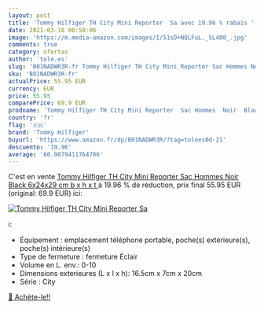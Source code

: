 ```yaml
---
layout: post
title: 'Tommy Hilfiger TH City Mini Reporter  Sa avec 19.96 % rabais '
date: 2021-03-18 00:50:06
image: 'https://m.media-amazon.com/images/I/51sD+NQLFuL._SL400_.jpg'
comments: true
category: ofertas
author: 'tole.es'
slug: 'B01NADWR3R-fr Tommy Hilfiger TH City Mini Reporter Sac Hommes Noir Black...'
sku: 'B01NADWR3R-fr'
actualPrice: 55.95 EUR
currency: EUR
price: 55.95
comparePrice: 69.9 EUR
prodname: 'Tommy Hilfiger TH City Mini Reporter  Sac Hommes  Noir  Black   6x24x29 cm  b x h x t '
country: 'fr'
flag: '🇫🇷'
brand: 'Tommy Hilfiger'
buyurl: 'https://www.amazon.fr/dp/B01NADWR3R/?tag=tolees0d-21'
descuento: '19.96'
average: '60.9079411764706'
---
```


C'est en vente [Tommy Hilfiger TH City Mini Reporter  Sac Hommes  Noir  Black   6x24x29 cm  b x h x t ](https://www.amazon.fr/dp/B01NADWR3R/?tag=tolees0d-21)  à  19.96 % de réduction, prix final  55.95 EUR (original: 69.9 EUR) ici:

[![Tommy Hilfiger TH City Mini Reporter  Sa](https://m.media-amazon.com/images/I/51sD+NQLFuL._SL400_.jpg)](https://www.amazon.fr/dp/B01NADWR3R/?tag=tolees0d-21)

ℹ️:

- Équipement : emplacement téléphone portable, poche(s) extérieure(s), poche(s) intérieure(s)
- Type de fermeture : fermeture Éclair
- Volume en L. env.: 0-10
- Dimensions exterieures (L x l x h): 16.5cm x 7cm x 20cm
- Série : City

[🛒 Achète-le!!](https://www.amazon.fr/dp/B01NADWR3R/?tag=tolees0d-21)
